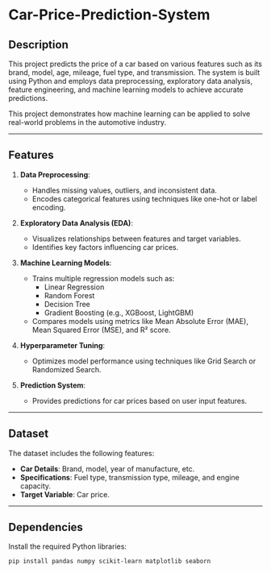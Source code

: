 # Car-Price-Prediction-System
## Description
This project predicts the price of a car based on various features such as its brand, model, age, mileage, fuel type, and transmission. The system is built using Python and employs data preprocessing, exploratory data analysis, feature engineering, and machine learning models to achieve accurate predictions.

This project demonstrates how machine learning can be applied to solve real-world problems in the automotive industry.

---

## Features
1. **Data Preprocessing**:
   - Handles missing values, outliers, and inconsistent data.
   - Encodes categorical features using techniques like one-hot or label encoding.

2. **Exploratory Data Analysis (EDA)**:
   - Visualizes relationships between features and target variables.
   - Identifies key factors influencing car prices.

3. **Machine Learning Models**:
   - Trains multiple regression models such as:
     - Linear Regression
     - Random Forest
     - Decision Tree
     - Gradient Boosting (e.g., XGBoost, LightGBM)
   - Compares models using metrics like Mean Absolute Error (MAE), Mean Squared Error (MSE), and R² score.

4. **Hyperparameter Tuning**:
   - Optimizes model performance using techniques like Grid Search or Randomized Search.

5. **Prediction System**:
   - Provides predictions for car prices based on user input features.

---

## Dataset
The dataset includes the following features:
- **Car Details**: Brand, model, year of manufacture, etc.
- **Specifications**: Fuel type, transmission type, mileage, and engine capacity.
- **Target Variable**: Car price.

---

## Dependencies
Install the required Python libraries:
```bash
pip install pandas numpy scikit-learn matplotlib seaborn
